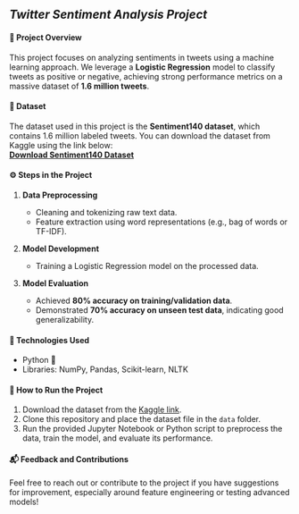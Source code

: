 ## *Twitter Sentiment Analysis Project*

#### 📌 **Project Overview**  
This project focuses on analyzing sentiments in tweets using a machine learning approach. We leverage a **Logistic Regression** model to classify tweets as positive or negative, achieving strong performance metrics on a massive dataset of **1.6 million tweets**.  

#### 📂 **Dataset**  
The dataset used in this project is the **Sentiment140 dataset**, which contains 1.6 million labeled tweets. You can download the dataset from Kaggle using the link below:  
[**Download Sentiment140 Dataset**](https://www.kaggle.com/datasets/kazanova/sentiment140)  

#### ⚙️ **Steps in the Project**  
1. **Data Preprocessing**  
   - Cleaning and tokenizing raw text data.  
   - Feature extraction using word representations (e.g., bag of words or TF-IDF).  

2. **Model Development**  
   - Training a Logistic Regression model on the processed data.  

3. **Model Evaluation**  
   - Achieved **80% accuracy on training/validation data**.  
   - Demonstrated **70% accuracy on unseen test data**, indicating good generalizability.  

#### 🚀 **Technologies Used**  
- Python 🐍  
- Libraries: NumPy, Pandas, Scikit-learn, NLTK  

#### 📝 **How to Run the Project**  
1. Download the dataset from the [Kaggle link](https://www.kaggle.com/datasets/kazanova/sentiment140).  
2. Clone this repository and place the dataset file in the `data` folder.  
3. Run the provided Jupyter Notebook or Python script to preprocess the data, train the model, and evaluate its performance.  

#### 📬 **Feedback and Contributions**  
Feel free to reach out or contribute to the project if you have suggestions for improvement, especially around feature engineering or testing advanced models!  


